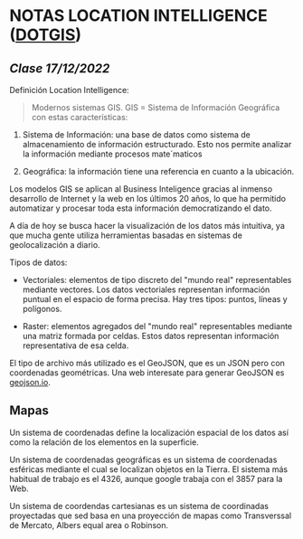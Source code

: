 # NOTAS LOCATION INTELLIGENCE ([DOTGIS](<https://www.dotgiscorp.com/es/>))

## _Clase 17/12/2022_

Definición Location Intelligence:
> Modernos sistemas GIS.
> GIS = Sistema de Información Geográfica con estas características:

1. Sistema de Información: una base de datos como sistema de almacenamiento de información estructurado. Esto nos permite analizar la información mediante procesos mate´maticos

2. Geográfica: la información tiene una referencia en cuanto a la ubicación.


Los modelos GIS se aplican al Business Inteligence gracias al inmenso desarrollo de Internet y la web en los últimos 20 años, lo que ha permitido automatizar y procesar toda esta información democratizando el dato.


A día de hoy se busca hacer la visualización de los datos más intuitiva, ya que mucha gente utiliza herramientas basadas en sistemas de geolocalización a diario.

Tipos de datos:

- Vectoriales: elementos de tipo discreto del "mundo real" representables mediante vectores. Los datos vectoriales representan información puntual en el espacio de forma precisa. Hay tres tipos: puntos, líneas y polígonos.

- Raster: elementos agregados del "mundo real" representables mediante una matriz formada por celdas. Estos datos representan información representativa de esa celda.



El tipo de archivo más utilizado es el GeoJSON, que es un JSON pero con coordenadas geométricas. Una web interesate para generar GeoJSON es [geojson.io](https://geojson.io).


## Mapas

Un sistema de coordenadas define la localización espacial de los datos así como la relación de los elementos en la superficie.

Un sistema de coordenadas geográficas es un sistema de coordenadas esféricas mediante el cual se localizan objetos en la Tierra. El sistema más habitual de trabajo es el 4326, aunque google trabaja con el 3857 para la Web.

Un sistema de coordendas cartesianas es un sistema de coordinadas proyectadas que sed basa en una proyección de mapas como Transverssal de Mercato, Albers equal area o Robinson. 